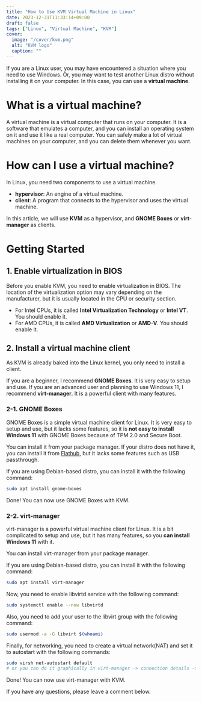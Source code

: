 ```yaml
---
title: "How to Use KVM Virtual Machine in Linux"
date: 2023-12-31T11:33:14+09:00
draft: false
tags: ["Linux", "Virtual Machine", "KVM"]
cover:
  image: "/cover/kvm.png"
  alt: "KVM logo"
  caption: ""
---
```


If you are a Linux user, you may have encountered a situation where you need to use Windows.
Or, you may want to test another Linux distro without installing it on your computer.
In this case, you can use a **virtual machine**.

# What is a virtual machine?

A virtual machine is a virtual computer that runs on your computer.
It is a software that emulates a computer, and you can install an operating system on it and use it like a real computer.
You can safely make a lot of virtual machines on your computer, and you can delete them whenever you want.

# How can I use a virtual machine?

In Linux, you need two components to use a virtual machine.

- **hypervisor**: An engine of a virtual machine.
- **client**: A program that connects to the hypervisor and uses the virtual machine.

In this article, we will use **KVM** as a hypervisor, and **GNOME Boxes** or **virt-manager** as clients.

# Getting Started

## 1. Enable virtualization in BIOS

Before you enable KVM, you need to enable virtualization in BIOS.
The location of the virtualization option may vary depending on the manufacturer, but it is usually located in the CPU or security section.

- For Intel CPUs, it is called **Intel Virtualization Technology** or **Intel VT**. You should enable it.
- For AMD CPUs, it is called **AMD Virtualization** or **AMD-V**. You should enable it.

## 2. Install a virtual machine client

As KVM is already baked into the Linux kernel, you only need to install a client.

If you are a beginner, I recommend **GNOME Boxes**. It is very easy to setup and use.
If you are an advanced user and planning to use Windows 11, I recommend **virt-manager**. It is a powerful client with many features.

### 2-1. GNOME Boxes

GNOME Boxes is a simple virtual machine client for Linux.
It is very easy to setup and use, but it lacks some features, so it is **not easy to install Windows 11** with GNOME Boxes because of TPM 2.0 and Secure Boot.

You can install it from your package manager. If your distro does not have it, you can install it from [Flathub](https://flathub.org/apps/details/org.gnome.Boxes), but it lacks some features such as USB passthrough.

If you are using Debian-based distro, you can install it with the following command:

```bash
sudo apt install gnome-boxes
```

Done! You can now use GNOME Boxes with KVM.

### 2-2. virt-manager

virt-manager is a powerful virtual machine client for Linux.
It is a bit complicated to setup and use, but it has many features, so you **can install Windows 11** with it.

You can install virt-manager from your package manager.

If you are using Debian-based distro, you can install it with the following command:

```bash
sudo apt install virt-manager
```

Now, you need to enable libvirtd service with the following command:

```bash
sudo systemctl enable --now libvirtd
```

Also, you need to add your user to the libvirt group with the following command:

```bash
sudo usermod -a -G libvirt $(whoami)
```

Finally, for networking, you need to create a virtual network(NAT) and set it to autostart with the following commands:

```bash
sudo virsh net-autostart default
# or you can do it graphically in virt-manager -> connection details -> autostart
```

Done! You can now use virt-manager with KVM.

If you have any questions, please leave a comment below.
